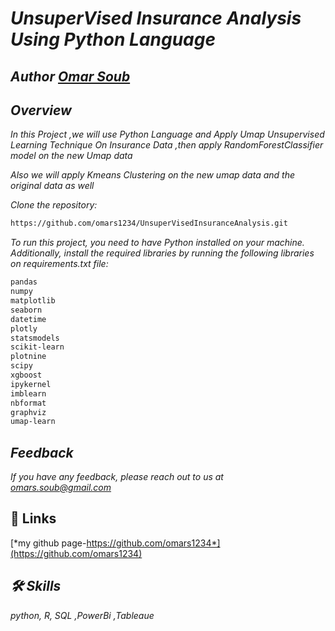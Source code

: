 # *UnsuperVised Insurance Analysis Using Python Language*

## *Author  [Omar Soub](https://github.com/omars1234)*


## *Overview*

*In this Project ,we will use Python Language and Apply Umap Unsupervised Learning Technique On Insurance Data ,then apply RandomForestClassifier model on the new Umap data*

*Also we will apply Kmeans Clustering on the new umap data and the original data as well*



*Clone the repository:*

```bash
https://github.com/omars1234/UnsuperVisedInsuranceAnalysis.git
```

*To run this project, you need to have Python installed on your machine. Additionally, install the required libraries by running the following libraries on requirements.txt file:*

```bash
pandas
numpy
matplotlib
seaborn
datetime
plotly
statsmodels
scikit-learn
plotnine
scipy
xgboost
ipykernel
imblearn
nbformat
graphviz
umap-learn
```


## *Feedback*

*If you have any feedback, please reach out to us at omars.soub@gmail.com*

## 🔗 Links

[*my github page-https://github.com/omars1234*](https://github.com/omars1234)

## *🛠 Skills*
*python, R, SQL ,PowerBi ,Tableaue*